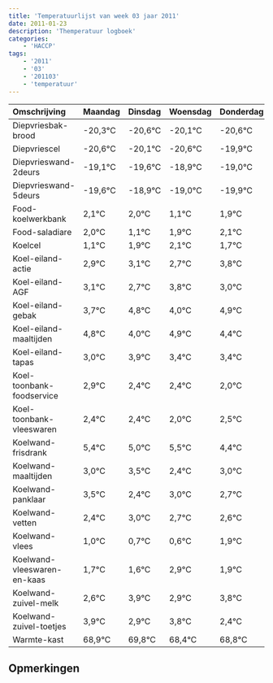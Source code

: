 ```yaml
---
title: 'Temperatuurlijst van week 03 jaar 2011'
date: 2011-01-23
description: 'Themperatuur logboek'
categories:
    - 'HACCP'
tags:
    - '2011'
    - '03'
    - '201103'
    - 'temperatuur'
---
```

|Omschrijving|Maandag|Dinsdag|Woensdag|Donderdag|Vrijdag|Zaterdag|Zondag|
|:---|:---|:---|:---|:---|:---|:---|:---|
|Diepvriesbak-brood|-20,3°C|-20,6°C|-20,1°C|-20,6°C|-19,9°C|-20,0°C|-20,9°C|
|Diepvriescel|-20,6°C|-20,1°C|-20,6°C|-19,9°C|-20,0°C|-20,9°C|-20,1°C|
|Diepvrieswand-2deurs|-19,1°C|-19,6°C|-18,9°C|-19,0°C|-19,9°C|-19,1°C|-18,9°C|
|Diepvrieswand-5deurs|-19,6°C|-18,9°C|-19,0°C|-19,9°C|-19,1°C|-18,9°C|-19,3°C|
|Food-koelwerkbank|2,1°C|2,0°C|1,1°C|1,9°C|2,1°C|1,7°C|2,8°C|
|Food-saladiare|2,0°C|1,1°C|1,9°C|2,1°C|1,7°C|2,8°C|2,0°C|
|Koelcel|1,1°C|1,9°C|2,1°C|1,7°C|2,8°C|2,0°C|2,9°C|
|Koel-eiland-actie|2,9°C|3,1°C|2,7°C|3,8°C|3,0°C|3,9°C|3,4°C|
|Koel-eiland-AGF|3,1°C|2,7°C|3,8°C|3,0°C|3,9°C|3,4°C|3,4°C|
|Koel-eiland-gebak|3,7°C|4,8°C|4,0°C|4,9°C|4,4°C|4,4°C|4,0°C|
|Koel-eiland-maaltijden|4,8°C|4,0°C|4,9°C|4,4°C|4,4°C|4,0°C|4,5°C|
|Koel-eiland-tapas|3,0°C|3,9°C|3,4°C|3,4°C|3,0°C|3,5°C|2,4°C|
|Koel-toonbank-foodservice|2,9°C|2,4°C|2,4°C|2,0°C|2,5°C|1,4°C|2,0°C|
|Koel-toonbank-vleeswaren|2,4°C|2,4°C|2,0°C|2,5°C|1,4°C|2,0°C|1,7°C|
|Koelwand-frisdrank|5,4°C|5,0°C|5,5°C|4,4°C|5,0°C|4,7°C|4,6°C|
|Koelwand-maaltijden|3,0°C|3,5°C|2,4°C|3,0°C|2,7°C|2,6°C|3,9°C|
|Koelwand-panklaar|3,5°C|2,4°C|3,0°C|2,7°C|2,6°C|3,9°C|2,9°C|
|Koelwand-vetten|2,4°C|3,0°C|2,7°C|2,6°C|3,9°C|2,9°C|3,8°C|
|Koelwand-vlees|1,0°C|0,7°C|0,6°C|1,9°C|0,9°C|1,8°C|0,4°C|
|Koelwand-vleeswaren-en-kaas|1,7°C|1,6°C|2,9°C|1,9°C|2,8°C|1,4°C|1,8°C|
|Koelwand-zuivel-melk|2,6°C|3,9°C|2,9°C|3,8°C|2,4°C|2,8°C|3,0°C|
|Koelwand-zuivel-toetjes|3,9°C|2,9°C|3,8°C|2,4°C|2,8°C|3,0°C|3,0°C|
|Warmte-kast|68,9°C|69,8°C|68,4°C|68,8°C|69,0°C|69,0°C|68,8°C|

## Opmerkingen



